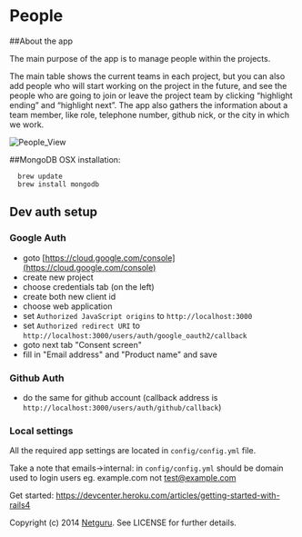 People
======

##About the app

The main purpose of the app is to manage people within the projects. 

The main table shows the current teams in each project, but you can also add people who will start working on the project in the future, and see the people who are going to join or leave the project team by clicking “highlight ending” and “highlight next”. The app also gathers the information about a team member, like role, telephone number, github nick, or the city in which we work.

![People_View](https://netguruco-production.s3.amazonaws.com/uploads/1401957129-1400162300-help_main_page.jpg)

##MongoDB OSX installation:

```shell
  brew update
  brew install mongodb
```

## Dev auth setup

### Google Auth

  * goto [https://cloud.google.com/console](https://cloud.google.com/console)
  * create new project
  * choose credentials tab (on the left)
  * create both new client id
  * choose web application
  * set `Authorized JavaScript origins` to `http://localhost:3000`
  * set `Authorized redirect URI` to `http://localhost:3000/users/auth/google_oauth2/callback`
  * goto next tab "Consent screen"
  * fill in "Email address" and "Product name" and save

### Github Auth

  * do the same for github account (callback address is `http://localhost:3000/users/auth/github/callback`)

### Local settings

All the required app settings are located in `config/config.yml` file.

Take a note that emails->internal: in `config/config.yml` should be domain used to login users eg. example.com not test@example.com

Get started: https://devcenter.heroku.com/articles/getting-started-with-rails4

Copyright (c) 2014 [Netguru](https://netguru.co). See LICENSE for further details.
